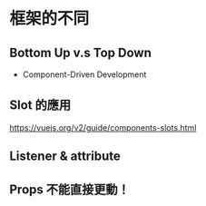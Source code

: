 # 框架的不同

## Bottom Up v.s Top Down

- Component-Driven Development



## Slot 的應用

https://vuejs.org/v2/guide/components-slots.html





## Listener & attribute





## Props 不能直接更動！